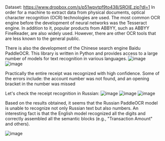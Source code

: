 Dataset: https://www.dropbox.com/s/p51wpvtpf9to438/SROIE.zip?dl=1
In order for a machine to extract data from physical documents, optical character recognition (OCR) technologies are used. The most common OCR engine before the development of neural networks was the Tesseract engine. In addition to it, popular products from ABBYY, such as ABBYY FineReader, are also widely used. However, there are other OCR tools that are less known to the general public.

There is also the development of the Chinese search engine Baidu PaddleOCR. This library is written in Python and provides access to a large number of models for text recognition in various languages.
![image](https://github.com/AILogoSkill/Check_Reader/assets/144710374/75e990b1-fc06-4df8-9b40-de0f250f87af)
![image](https://github.com/AILogoSkill/Check_Reader/assets/144710374/6453b34e-e1a3-4eac-ac25-c61634c9db7d)

Practically the entire receipt was recognized with high confidence. Some of the errors include: the account number was not found, and an opening bracket in the number was missed

Let's check the receipt recognition in Russian:
![image](https://github.com/AILogoSkill/Check_Reader/assets/144710374/3bafc3ba-e058-467d-b11e-4fcbeefc08f0)
![image](https://github.com/AILogoSkill/Check_Reader/assets/144710374/bf7330b8-ec7f-495d-a3b9-927f1ce1e711)
![image](https://github.com/AILogoSkill/Check_Reader/assets/144710374/d057d812-4f78-41d4-a6c2-14f94b5ea2da)


Based on the results obtained, it seems that the Russian PaddleOCR model is unable to recognize not only Russian text but also numbers. An interesting fact is that the English model recognized all the digits and correctly assembled all the semantic blocks (e.g., "Transaction Amount" and others).

![image](https://github.com/AILogoSkill/Check_Reader/assets/144710374/090719dd-eeb5-4290-b224-33b139e6500a)





